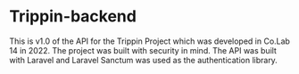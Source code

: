 # Trippin-backend

This is v1.0 of the API for the Trippin Project which was developed in Co.Lab 14 in 2022. The project was built with security in mind. 
The API was built with Laravel and Laravel Sanctum was used as the authentication library.
